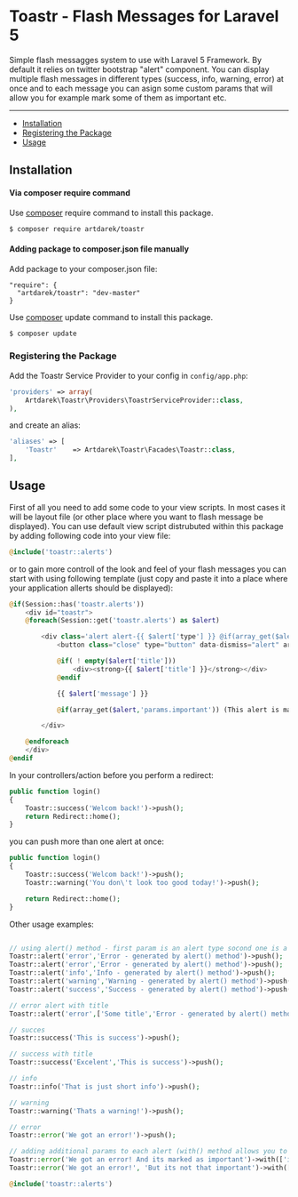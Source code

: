 # Toastr - Flash Messages for Laravel 5

Simple flash messagges system to use with Laravel 5 Framework. 
By default it relies on twitter bootstrap "alert" component. 
You can display multiple flash messages in different types (success, info, warning, error) 
at once and to each message you can asign some custom params that will allow you for example 
mark some of them as important etc.

---

- [Installation](#installation)
- [Registering the Package](#registering-the-package)
- [Usage](#usage)

## Installation 

#### Via composer require command

Use [composer](http://getcomposer.org) require command to install this package.

``` bash
$ composer require artdarek/toastr
```

#### Adding package to composer.json file manually

Add package to your composer.json file:

```
"require": {
  "artdarek/toastr": "dev-master"
}
```

Use [composer](http://getcomposer.org) update command to install this package.

``` bash
$ composer update
```

### Registering the Package

Add the Toastr Service Provider to your config in ``config/app.php``:

```php
'providers' => array(
	Artdarek\Toastr\Providers\ToastrServiceProvider::class,
),
```
and create an alias:

```php
'aliases' => [
    'Toastr'    => Artdarek\Toastr\Facades\Toastr::class,
],
```

## Usage

First of all you need to add some code to your view scripts. In most cases it will be layout file 
(or other place where you want to flash message be displayed).
You can use default view script distrubuted within this package by adding following code into 
your view file:

``` php
@include('toastr::alerts')
```

or to gain more controll of the look and feel of your flash messages you can start with using following template 
(just copy and paste it into a place where your application allerts should be displayed):

``` php
@if(Session::has('toastr.alerts'))
    <div id="toastr">
    @foreach(Session::get('toastr.alerts') as $alert)

        <div class='alert alert-{{ $alert['type'] }} @if(array_get($alert,'params.important') == true) important @endif'>
            <button class="close" type="button" data-dismiss="alert" aria-hidden="true">&times;</button>

            @if( ! empty($alert['title']))
                <div><strong>{{ $alert['title'] }}</strong></div>                
            @endif

            {{ $alert['message'] }}

            @if(array_get($alert,'params.important')) (This alert is marked as important) @endif

        </div>

    @endforeach
    </div>
@endif

```

In your controllers/action before you perform a redirect:


``` php
public function login()
{
	Toastr::success('Welcom back!')->push();
    return Redirect::home();
}
```

you can push more than one alert at once:

``` php
public function login()
{
	Toastr::success('Welcom back!')->push();
	Toastr::warning('You don\'t look too good today!')->push();

    return Redirect::home();
}
```

Other usage examples:

``` php

// using alert() method - first param is an alert type socond one is a message:
Toastr::alert('error','Error - generated by alert() method')->push();
Toastr::alert('error','Error - generated by alert() method')->push();
Toastr::alert('info','Info - generated by alert() method')->push();
Toastr::alert('warning','Warning - generated by alert() method')->push();
Toastr::alert('success','Success - generated by alert() method')->push();

// error alert with title
Toastr::alert('error',['Some title','Error - generated by alert() method'])->push();

// succes 
Toastr::success('This is success')->push();

// success with title
Toastr::success('Excelent','This is success')->push();

// info
Toastr::info('That is just short info')->push();

// warning
Toastr::warning('Thats a warning!')->push();

// error
Toastr::error('We got an error!')->push();

// adding additional params to each alert (with() method allows you to pass some custom params that can be used later in a view script)
Toastr::error('We got an error! And its marked as important')->with(['important' => true])->push();
Toastr::error('We got an error!', 'But its not that important')->with(['important' => false])->push();

```

``` php
@include('toastr::alerts')
```

